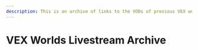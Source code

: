 ```yaml
---
description: This is an archive of links to the VODs of previous VEX worlds competitions
---
```


# VEX Worlds Livestream Archive

